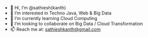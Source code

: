 - 👋 Hi, I’m @sathiesh(kanth)
- 👀 I’m interested in Techno Java, Web & Big Data
- 🌱 I’m currently learning Cloud Computing
- 💞️ I’m looking to collaborate on Big Data / Cloud Transformation
- 📫 Reach me at: sathieshkanth@gmail.com

<!---
sathieshkanth/sathieshkanth is a ✨ special ✨ repository because its `README.md` (this file) appears on your GitHub profile.
You can click the Preview link to take a look at your changes.
--->

